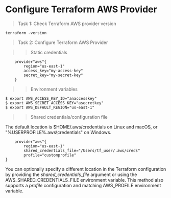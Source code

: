 # Configure Terraform AWS Provider

> Task 1: Check Terraform AWS provider version
```
terraform -version
```

> Task 2: Configure Terraform AWS Provider

>> Static credentials
```
    provider"aws"{
        region="us-east-1"
        access_key="my-access-key"
        secret_key="my-secret-key"
    }
```

>> Environment variables
```
$ export AWS_ACCESS_KEY_ID="anaccesskey"
$ export AWS_SECRET_ACCESS_KEY="asecretkey"
$ export AWS_DEFAULT_REGION="us-east-1"
```

>> Shared credentials/configuration file

The default location is
$HOME/.aws/credentials on Linux and macOS, or "%USERPROFILE%\.aws\credentials" on
Windows. 
```
    provider"aws"{
        region="us-east-1"
        shared_credentials_file="/Users/tf_user/.aws/creds"
        profile="customprofile"
}
```
You can optionally specify a different location in the Terraform configuration by providing the *shared_credentials_file* argument or using the AWS_SHARED_CREDENTIALS_FILE environment
variable. 
This method also supports a *profile* configuration and matching AWS_PROFILE environment
variable.